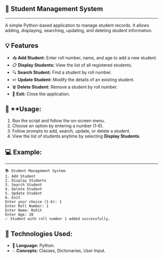 🌟 **Student Management System**
---------------------------------
---------------------------------

A simple Python-based application to manage student records. It allows adding, displaying, searching, updating, and deleting student information.


💡 **Features**
----------------
* 📥 **Add Student:** Enter roll number, name, and age to add a new student.
* 📋 **Display Students:** View the list of all registered students.
* 🔍 **Search Student:** Find a student by roll number.
* ✏️ **Update Student:** Modify the details of an existing student.
* 🗑️ **Delete Student:** Remove a student by roll number.
* 🚪 **Exit:** Close the application.

🚀 **Usage:
--------------
1. Run the script and follow the on-screen menu.
2. Choose an option by entering a number (1-6).
3. Follow prompts to add, search, update, or delete a student.
4. View the list of students anytime by selecting **Display Students**.


## 💻 **Example:**
------------------
```
📚 Student Management System  
1. Add Student  
2. Display Students  
3. Search Student  
4. Delete Student  
5. Update Student  
6. Exit  
Enter your choice (1-6): 1  
Enter Roll Number: 1  
Enter Name: Rohit  
Enter Age: 20  
✅ Student with roll number 1 added successfully.  
```

🧰 **Technologies Used:**
--------------------------
* 🐍 **Language:** Python.
* 💡 **Concepts:** Classes, Dictionaries, User Input.

